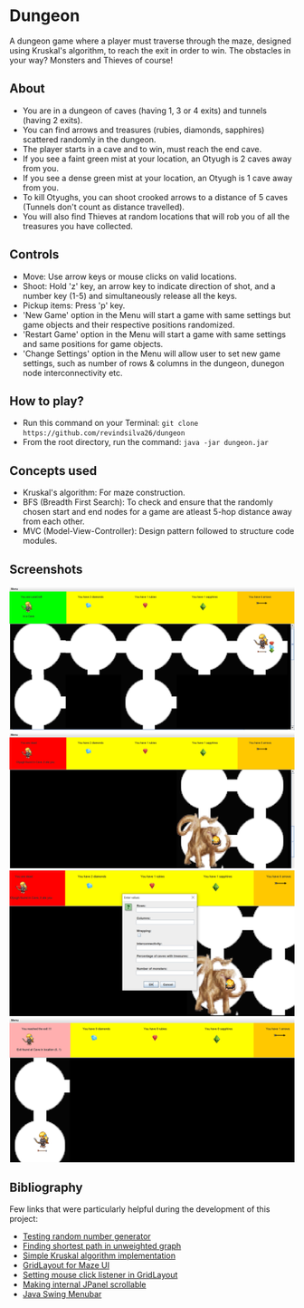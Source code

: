 # Dungeon
A dungeon game where a player must traverse through the maze, designed using Kruskal's algorithm, to reach the exit in order to win. The obstacles in your way? Monsters and Thieves of course!

## About
- You are in a dungeon of caves (having 1, 3 or 4 exits) and tunnels (having 2 exits).
- You can find arrows and treasures (rubies, diamonds, sapphires) scattered randomly in the dungeon.
- The player starts in a cave and to win, must reach the end cave.
- If you see a faint green mist at your location, an Otyugh is 2 caves away from you.
- If you see a dense green mist at your location, an Otyugh is 1 cave away from you.
- To kill Otyughs, you can shoot crooked arrows to a distance of 5 caves (Tunnels don't count as distance travelled).
- You will also find Thieves at random locations that will rob you of all the treasures you have collected.

## Controls
- Move: Use arrow keys or mouse clicks on valid locations.
- Shoot: Hold 'z' key, an arrow key to indicate direction of shot, and a number key (1-5) and simultaneously release all the keys.
- Pickup items: Press 'p' key.
- 'New Game' option in the Menu will start a game with same settings but game objects and their respective positions randomized.
- 'Restart Game' option in the Menu will start a game with same settings and same positions for game objects.
- 'Change Settings' option in the Menu will allow user to set new game settings, such as number of rows & columns in the dungeon, dunegon node interconnectivity etc.

## How to play?
- Run this command on your Terminal: ```git clone https://github.com/revindsilva26/dungeon```
- From the root directory, run the command: ```java -jar dungeon.jar```

## Concepts used
- Kruskal's algorithm: For maze construction.
- BFS (Breadth First Search): To check and ensure that the randomly chosen start and end nodes for a game are atleast 5-hop distance away from each other.
- MVC (Model-View-Controller): Design pattern followed to structure code modules.

## Screenshots
![Screenshot-1](./res/github-screenshots/img-1.png)
![Screenshot-2](./res/github-screenshots/img-2.png)
![Screenshot-3](./res/github-screenshots/img-3.png)
![Screenshot-4](./res/github-screenshots/img-4.png)

## Bibliography
Few links that were particularly helpful during the development of this project:
- [Testing random number generator](https://softwareengineering.stackexchange.com/questions/356456/testing-a-function-that-uses-random-number-generator)
- [Finding shortest path in unweighted graph](https://www.geeksforgeeks.org/shortest-path-unweighted-graph/)
- [Simple Kruskal algorithm implementation](https://www.geeksforgeeks.org/kruskals-algorithm-simple-implementation-for-adjacency-matrix/)
- [GridLayout for Maze UI](https://stackoverflow.com/questions/28035085/using-gridlayout-how-to-set-jpanel-size)
- [Setting mouse click listener in GridLayout](https://stackoverflow.com/questions/8127418/gridlayout-mouse-listener)
- [Making internal JPanel scrollable](https://stackoverflow.com/questions/3279991/add-a-scrollable-jpanel-to-a-gridlayout)
- [Java Swing Menubar](https://www.geeksforgeeks.org/java-swing-jmenubar/)

